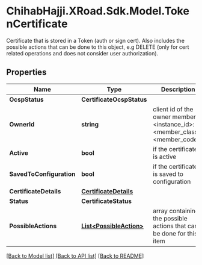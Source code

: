 # ChihabHajji.XRoad.Sdk.Model.TokenCertificate
Certificate that is stored in a Token (auth or sign cert). Also includes the possible actions that can be done to this object, e.g DELETE (only for cert related operations and does not consider user authorization).

## Properties

Name | Type | Description | Notes
------------ | ------------- | ------------- | -------------
**OcspStatus** | **CertificateOcspStatus** |  | 
**OwnerId** | **string** | client id of the owner member, &lt;instance_id&gt;:&lt;member_class&gt;:&lt;member_code&gt; | [readonly] 
**Active** | **bool** | if the certificate is active | 
**SavedToConfiguration** | **bool** | if the certificate is saved to configuration | 
**CertificateDetails** | [**CertificateDetails**](CertificateDetails.md) |  | 
**Status** | **CertificateStatus** |  | 
**PossibleActions** | [**List&lt;PossibleAction&gt;**](PossibleAction.md) | array containing the possible actions that can be done for this item | [optional] 

[[Back to Model list]](../README.md#documentation-for-models) [[Back to API list]](../README.md#documentation-for-api-endpoints) [[Back to README]](../README.md)

